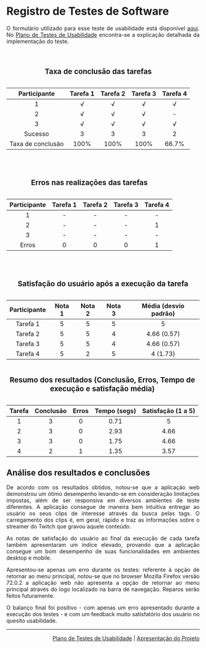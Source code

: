 # Registro de Testes de Software

<div align="justify">
O formulário utilizado para esse teste de usabilidade está disponível <a href= "https://docs.google.com/forms/d/e/1FAIpQLSeaV344wfS_tY0UC96DTJqgBkSxWlv0WSZLXmKoXOk_JQEpTw/viewform">aqui</a>. No <a href= "10-Plano de Testes de Usabilidade.md">Plano de Testes de Usabilidade</a> encontra-se a explicação detalhada da implementação do teste.</div>

<div align="center">
  <table border="0">
      <caption>
        <h3>Taxa de conclusão das tarefas</h3>
      </caption>
      <thead>
        <tr>
          <th style="text-align:center">Participante</th>
          <th style="text-align:center">Tarefa 1</th>
          <th style="text-align:center">Tarefa 2</th>
          <th style="text-align:center">Tarefa 3</th>
          <th style="text-align:center">Tarefa 4</th>
        </tr>
      </thead>
      <tbody>
        <tr>
          <td align="center">1</td>
          <td align="center">√</td>
          <td align="center">√</td>
          <td align="center">√</td>
          <td align="center">√</td>
        </tr>
        <tr>
          <td align="center">2</td>
          <td align="center">√</td>
          <td align="center">√</td>
          <td align="center">√</td>
          <td align="center">-</td>
        </tr>
        <tr>
          <td align="center">3</td>
          <td align="center">√</td>
          <td align="center">√</td>
          <td align="center">√</td>
          <td align="center">√</td>
        </tr>
        <tr>
          <td align="center">Sucesso</td>
          <td align="center">3</td>
          <td align="center">3</td>
          <td align="center">3</td>
          <td align="center">2</td>
        </tr>
        <tr>
          <td align="center">Taxa de conclusão</td>
          <td align="center">100%</td>
          <td align="center">100%</td>
          <td align="center">100%</td>
          <td align="center">66.7%</td>
        </tr>

  <br />
        <div align="center">
          <table border="0">
              <caption>
                <h3>Erros nas realizações das tarefas</h3>
              </caption>
              <thead>
                <tr>
                  <th style="text-align:center">Participante</th>
                  <th style="text-align:center">Tarefa 1</th>
                  <th style="text-align:center">Tarefa 2</th>
                  <th style="text-align:center">Tarefa 3</th>
                  <th style="text-align:center">Tarefa 4</th>
                </tr>
              </thead>
              <tbody>
                <tr>
                  <td align="center">1</td>
                  <td align="center">-</td>
                  <td align="center">-</td>
                  <td align="center">-</td>
                  <td align="center">-</td>
                </tr>
                <tr>
                  <td align="center">2</td>
                  <td align="center">-</td>
                  <td align="center">-</td>
                  <td align="center">-</td>
                  <td align="center">1</td>
                </tr>
                <tr>
                  <td align="center">3</td>
                  <td align="center">-</td>
                  <td align="center">-</td>
                  <td align="center">-</td>
                  <td align="center">-</td>
                </tr>
                <tr>
                  <td align="center">Erros</td>
                  <td align="center">0</td>
                  <td align="center">0</td>
                  <td align="center">0</td>
                  <td align="center">1</td>
                </tr>
                <br />
                <div align="center">
                  <table border="0">
                      <caption>
                        <h3>Satisfação do usuário após a execução da tarefa</h3>
                      </caption>
                      <thead>
                        <tr>
                          <th style="text-align:center">Participante</th>
                          <th style="text-align:center">Nota 1</th>
                          <th style="text-align:center">Nota 2</th>
                          <th style="text-align:center">Nota 3</th>
                          <th style="text-align:center">Média (desvio padrão)</th>
                        </tr>
                      </thead>
                      <tbody>
                        <tr>
                          <td align="center">Tarefa 1</td>
                          <td align="center">5</td>
                          <td align="center">5</td>
                          <td align="center">5</td>
                          <td align="center">5</td>
                        </tr>
                        <tr>
                          <td align="center">Tarefa 2</td>
                          <td align="center">5</td>
                          <td align="center">5</td>
                          <td align="center">4</td>
                          <td align="center">4.66 (0.57)</td>
                        </tr>
                        <tr>
                          <td align="center">Tarefa 3</td>
                          <td align="center">5</td>
                          <td align="center">5</td>
                          <td align="center">4</td>
                          <td align="center">4.66 (0.57)</td>
                        </tr>
                        <tr>
                          <td align="center">Tarefa 4</td>
                          <td align="center">5</td>
                          <td align="center">2</td>
                          <td align="center">5</td>
                          <td align="center">4 (1.73)</td>
                        </tr>
                        <br />
                        <div align="center">
                          <table border="0">
                              <caption>
                                <h3>
                                  Resumo dos resultados (Conclusão, Erros, Tempo
                                  de execução e satisfação média)
                                </h3>
                              </caption>
                              <thead>
                                <tr>
                                  <th style="text-align:center">Tarefa</th>
                                  <th style="text-align:center">Conclusão</th>
                                  <th style="text-align:center">Erros</th>
                                  <th style="text-align:center">Tempo (segs)</th>
                                  <th style="text-align:center">Satisfação (1 a 5)</th>
                                </tr>
                              </thead>
                              <tbody>
                                <tr>
                                  <td align="center">1</td>
                                  <td align="center">3</td>
                                  <td align="center">0</td>
                                  <td align="center">0.71</td>
                                  <td align="center">5</td>
                                </tr>
                                <tr>
                                  <td align="center">2</td>
                                  <td align="center">3</td>
                                  <td align="center">0</td>
                                  <td align="center">2.93</td>
                                  <td align="center">4.66</td>
                                </tr>
                                <tr>
                                  <td align="center">3</td>
                                  <td align="center">3</td>
                                  <td align="center">0</td>
                                  <td align="center">1.75</td>
                                  <td align="center">4.66</td>
                                </tr>
                                <tr>
                                  <td align="center">4</td>
                                  <td align="center">2</td>
                                  <td align="center">1</td>
                                  <td align="center">1.35</td>
                                  <td align="center">3.57</td>
                                </tr>
                              </tbody>
                          </table>
                        </div>
                      </tbody>
                  </table>
                </div>
              </tbody>
          </table>
        </div>
      </tbody>
  </table>
</div>

## Análise dos resultados e conclusões

<div align="justify">
De acordo com os resultados obtidos, notou-se que a aplicação web demonstrou um ótimo desempenho levando-se em consideração limitações impostas, além de ser responsiva em diversos ambientes de teste diferentes. A aplicação consegue de maneira bem intuitiva entregar ao usuário os seus clips de interesse através da busca pelas tags. O carregamento dos clips é, em geral, rápido e traz as informações sobre o streamer do Twitch que gravou aquele conteúdo.

As notas de satisfação do usuário ao final da execução de cada tarefa também apresentaram um índice elevado, provando que a aplicação consegue um bom desempenho de suas funcionalidades em ambientes desktop e mobile. 

Apresentou-se apenas um erro durante os testes: referente à opção de retornar ao menu principal, notou-se que no browser Mozilla Firefox  versão 72.0.2 a aplicação web não apresenta a opção de retornar ao menu principal através do logo localizado na barra de navegação. Reparos serão feitos futuramente.

O balanço final foi positivo - com apenas um erro apresentado durante a execução dos testes - e com um feedback muito satisfatório dos usuário no quesito usabilidade.</div>

<hr>

<p align="right"><a href="docs/10-Plano de Testes de Usabilidade.md" rel="docs">Plano de Testes de Usabilidade</a> | <a href="docs/12-Apresentação do Projeto.md" rel="docs">Apresentação do Projeto</a></p>
    
    



    
